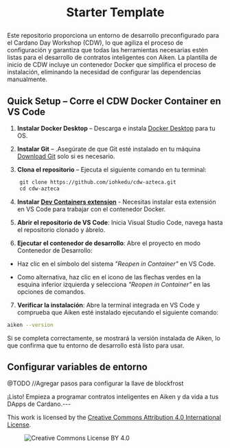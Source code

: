 
  <h1 align="center">
  <br>  
 Starter Template
  <br>
</h1>
Este repositorio proporciona un entorno de desarrollo preconfigurado para el Cardano Day Workshop (CDW), lo que agiliza el proceso de configuración y garantiza que todas las herramientas necesarias estén listas para el desarrollo de contratos inteligentes con Aiken. La plantilla de inicio de CDW incluye un contenedor Docker que simplifica el proceso de instalación, eliminando la necesidad de configurar las dependencias manualmente.


## Quick Setup – Corre el CDW Docker Container en VS Code

1. **Instalar Docker Desktop** – Descarga e instala [Docker
   Desktop](https://www.docker.com/) para tu OS.

2. **Instalar Git** – .Asegúrate de que Git esté instalado en tu máquina
   [Download Git](https://git-scm.com/downloads) solo si es necesario.

3. **Clona el repositorio** – Ejecuta el siguiente comando en tu terminal:

 ```bash
    git clone https://github.com/iohkedu/cdw-azteca.git
    cd cdw-azteca
 ```

4. **Instalar  [Dev Containers extension](https://marketplace.visualstudio.com/items?itemName=ms-vscode-remote.remote-containers)** - Necesitas instalar esta extensión en VS Code para trabajar con el contenedor Docker.

5. **Abrir el repositorio de VS Code**: Inicia Visual Studio Code, navega hasta el repositorio clonado y ábrelo.

6. **Ejecutar el contenedor de desarrollo**: Abre el proyecto en modo Contenedor de Desarrollo:

* Haz clic en el símbolo del sistema _"Reopen in Container"_ en VS Code. 

* Como alternativa, haz clic en el icono de las flechas verdes en la esquina
  inferior izquierda y selecciona _"Reopen in Container"_ en las opciones de comandos.

7. **Verificar la instalación**: Abre la terminal integrada en VS Code y comprueba que Aiken esté instalado ejecutando el siguiente comando:

```bash
aiken --version
```

Si se completa correctamente, se mostrará la versión instalada de Aiken, lo que confirma que tu entorno de desarrollo está listo para usar.


## Configurar variables de entorno
@TODO //Agregar pasos para configurar la llave de blockfrost 

¡Listo! Empieza a programar contratos inteligentes en Aiken y da vida a tus DApps de Cardano.---

This work is licensed by the [Creative Commons Attribution 4.0 International License](http://creativecommons.org/licenses/by/4.0/).

<figure><img src="https://i.creativecommons.org/l/by/4.0/88x31.png" alt="Creative Commons License BY 4.0"></figure>
